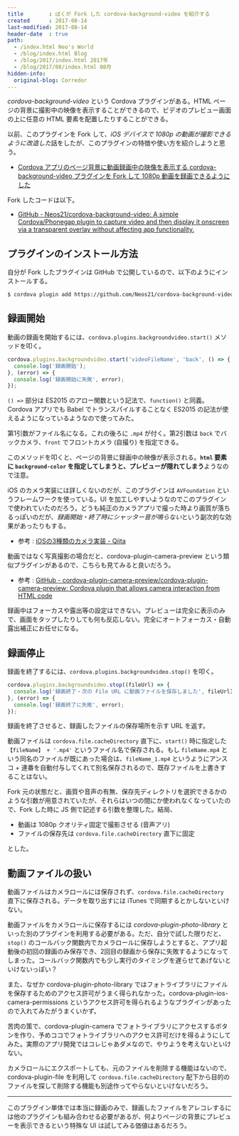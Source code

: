 ```yaml
---
title        : ぼくが Fork した cordova-background-video を紹介する
created      : 2017-08-14
last-modified: 2017-08-14
header-date  : true
path:
  - /index.html Neo's World
  - /blog/index.html Blog
  - /blog/2017/index.html 2017年
  - /blog/2017/08/index.html 08月
hidden-info:
  original-blog: Corredor
---
```


*cordova-background-video* という Cordova プラグインがある。HTML ページの背景に撮影中の映像を表示することができるので、ビデオのプレビュー画面の上に任意の HTML 要素を配置したりすることができる。

以前、このプラグインを Fork して、*iOS デバイスで 1080p の動画が撮影できるように改造した*話をしたが、このプラグインの特徴や使い方を紹介しようと思う。

- [Cordova アプリのページ背景に動画録画中の映像を表示する cordova-background-video プラグインを Fork して 1080p 動画を録画できるようにした](/blog/2017/08/07-01.html)

Fork したコードは以下。

- [GitHub - Neos21/cordova-background-video: A simple Cordova/Phonegap plugin to capture video and then display it onscreen via a transparent overlay without affecting app functionality.](https://github.com/Neos21/cordova-background-video)

## プラグインのインストール方法

自分が Fork したプラグインは GitHub で公開しているので、以下のようにインストールする。

```bash
$ cordova plugin add https://github.com/Neos21/cordova-background-video.git
```

## 録画開始

動画の録画を開始するには、`cordova.plugins.backgroundvideo.start()` メソッドを叩く。

```javascript
cordova.plugins.backgroundvideo.start('videoFileName', 'back', () => {
  console.log('録画開始');
}, (error) => {
  console.log('録画開始に失敗', error);
});
```

`() =>` 部分は ES2015 のアロー関数という記法で、`function()` と同義。Cordova アプリでも Babel でトランスパイルすることなく ES2015 の記法が使えるようになっているようなので使ってみた。

第1引数がファイル名になる。これの後ろに `.mp4` が付く。第2引数は `back` でバックカメラ、`front` でフロントカメラ (自撮り) を指定できる。

このメソッドを叩くと、ページの背景に録画中の映像が表示される。**`html` 要素に `background-color` を指定してしまうと、プレビューが隠れてしまう**ようなので注意。

iOS のカメラ実装には詳しくないのだが、このプラグインは `AVFoundation` というフレームワークを使っている。UI を加工しやすいようなのでこのプラグインで使われていたのだろう。どうも純正のカメラアプリで撮った時より画質が落ちるっぽいのだが、*録画開始・終了時にシャッター音が鳴らない*という副次的な効果があったりもする。

- 参考 : [iOSの3種類のカメラ実装 - Qiita](http://qiita.com/imanishisatoshi/items/0ddd89d7249c00224d59)

動画ではなく写真撮影の場合だと、cordova-plugin-camera-preview という類似プラグインがあるので、こちらも見てみると良いだろう。

- 参考 : [GitHub - cordova-plugin-camera-preview/cordova-plugin-camera-preview: Cordova plugin that allows camera interaction from HTML code](https://github.com/cordova-plugin-camera-preview/cordova-plugin-camera-preview)

録画中はフォーカスや露出等の設定はできない。プレビューは完全に表示のみで、画面をタップしたりしても何も反応しない。完全にオートフォーカス・自動露出補正にお任せになる。

## 録画停止

録画を終了するには、`cordova.plugins.backgroundvideo.stop()` を叩く。

```javascript
cordova.plugins.backgroundvideo.stop((fileUrl) => {
  console.log('録画終了・次の File URL に動画ファイルを保存しました', fileUrl);
}, (error) => {
  console.log('録画終了に失敗', error);
});
```

録画を終了させると、録画したファイルの保存場所を示す URL を返す。

動画ファイルは `cordova.file.cacheDirectory` 直下に、`start()` 時に指定した `【fileName】 + '.mp4'` というファイル名で保存される。もし `fileName.mp4` という同名のファイルが既にあった場合は、`fileName_1.mp4` というようにアンスコ + 連番を自動付与してくれて別名保存されるので、既存ファイルを上書きすることはない。

Fork 元の状態だと、画質や音声の有無、保存先ディレクトリを選択できるかのような引数が用意されていたが、それらはいつの間にか使われなくなっていたので、Fork した時に JS 側で記述する引数を整理した。結局、

- 動画は 1080p クオリティ固定で撮影させる (音声アリ)
- ファイルの保存先は `cordova.file.cacheDirectory` 直下に固定

とした。

## 動画ファイルの扱い

動画ファイルはカメラロールには保存されず、`cordova.file.cacheDirectory` 直下に保存される。データを取り出すには iTunes で同期するとかしないといけない。

動画ファイルをカメラロールに保存するには *cordova-plugin-photo-library* といった別のプラグインを利用する必要がある。ただ、自分で試した限りだと、`stop()` のコールバック関数内でカメラロールに保存しようとすると、アプリ起動後の初回の録画のみ保存でき、2回目の録画から保存に失敗するようになってしまった。コールバック関数内でも少し実行のタイミングを遅らせてあげないといけないっぽい？

また、なぜか cordova-plugin-photo-library ではフォトライブラリにファイルを保存するためのアクセス許可がうまく得られなかった。cordova-plugin-ios-camera-permissions というアクセス許可を得られるようなプラグインがあったので入れてみたがうまくいかず。

苦肉の策で、cordova-plugin-camera でフォトライブラリにアクセスするボタンを作り、予めココでフォトライブラリへのアクセス許可だけを得るようにしてみた。実際のアプリ開発ではコレじゃあダメなので、やりようを考えないといけない。

カメラロールにエクスポートしても、元のファイルを削除する機能はないので、cordova-plugin-file を利用して `cordova.file.cacheDirectory` 配下から目的のファイルを探して削除する機能も別途作ってやらないといけないだろう。

-----

このプラグイン単体では本当に録画のみで、録画したファイルをアレコレするには他のプラグインも組み合わせる必要があるが、何よりページの背景にプレビューを表示できるという特殊な UI は試してみる価値はあるだろう。
